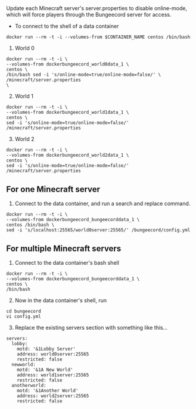 ##
Update each Minecraft server's server.properties to disable online-mode, which will force players through the Bungeecord server for access.

- To connect to the shell of a data container

```
docker run --rm -t -i --volumes-from $CONTAINER_NAME centos /bin/bash
```

1. World 0

```
docker run --rm -t -i \
--volumes-from dockerbungeecord_world0data_1 \
centos \
/bin/bash sed -i 's/online-mode=true/online-mode=false/' \ /minecraft/server.properties
\
```
2. World 1

```
docker run --rm -t -i \
--volumes-from dockerbungeecord_world1data_1 \
centos \
sed -i 's/online-mode=true/online-mode=false/' /minecraft/server.properties
```

3. World 2
```
docker run --rm -t -i \
--volumes-from dockerbungeecord_world2data_1 \
centos \
sed -i 's/online-mode=true/online-mode=false/' /minecraft/server.properties
```

## For one Minecraft server

1. Connect to the data container, and run a search and replace command.
```
docker run --rm -t -i \
--volumes-from dockerbungeecord_bungeecorddata_1 \
centos /bin/bash \
sed -i 's/localhost:25565/world0server:25565/' /bungeecord/config.yml
```

## For multiple Minecraft servers
1. Connect to the data container's bash shell
```
docker run --rm -t -i \
--volumes-from dockerbungeecord_bungeecorddata_1 \
centos \
/bin/bash
```

2. Now in the data container's shell, run
```
cd bungeecord
vi config.yml
```

3. Replace the existing servers section with something like this...
```
servers:
  lobby:
    motd: '&1Lobby Server'
    address: world0server:25565
    restricted: false
  newworld:
    motd: '&1A New World'
    address: world1server:25565
    restricted: false
  anotherworld:
    motd: '&1Another World'
    address: world2server:25565
    restricted: false
```
